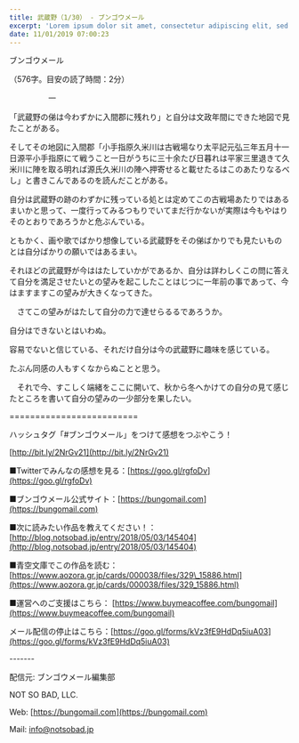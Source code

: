 ```yaml
---
title: 武蔵野（1/30） - ブンゴウメール
excerpt: 'Lorem ipsum dolor sit amet, consectetur adipiscing elit, sed do eiusmod tempor incididunt ut labore et dolore magna aliqua. Praesent elementum facilisis leo vel fringilla est ullamcorper eget. At imperdiet dui accumsan sit amet nulla facilisi morbi tempus.'
date: 11/01/2019 07:00:23
---
```


ブンゴウメール

（576字。目安の読了時間：2分）

　　　　　一

「武蔵野の俤は今わずかに入間郡に残れり」と自分は文政年間にできた地図で見たことがある。

そしてその地図に入間郡「小手指原久米川は古戦場なり太平記元弘三年五月十一日源平小手指原にて戦うこと一日がうちに三十余たび日暮れは平家三里退きて久米川に陣を取る明れば源氏久米川の陣へ押寄せると載せたるはこのあたりなるべし」と書きこんであるのを読んだことがある。

自分は武蔵野の跡のわずかに残っている処とは定めてこの古戦場あたりではあるまいかと思って、一度行ってみるつもりでいてまだ行かないが実際は今もやはりそのとおりであろうかと危ぶんでいる。

ともかく、画や歌でばかり想像している武蔵野をその俤ばかりでも見たいものとは自分ばかりの願いではあるまい。

それほどの武蔵野が今ははたしていかがであるか、自分は詳わしくこの問に答えて自分を満足させたいとの望みを起こしたことはじつに一年前の事であって、今はますますこの望みが大きくなってきた。

　さてこの望みがはたして自分の力で達せらるるであろうか。

自分はできないとはいわぬ。

容易でないと信じている、それだけ自分は今の武蔵野に趣味を感じている。

たぶん同感の人もすくなからぬことと思う。

　それで今、すこしく端緒をここに開いて、秋から冬へかけての自分の見て感じたところを書いて自分の望みの一少部分を果したい。

\=========================

ハッシュタグ「#ブンゴウメール」をつけて感想をつぶやこう！　

[http://bit.ly/2NrGv21](http://bit.ly/2NrGv21)

■Twitterでみんなの感想を見る：[https://goo.gl/rgfoDv](https://goo.gl/rgfoDv)

■ブンゴウメール公式サイト：[https://bungomail.com](https://bungomail.com)

■次に読みたい作品を教えてください！：[http://blog.notsobad.jp/entry/2018/05/03/145404](http://blog.notsobad.jp/entry/2018/05/03/145404)

■青空文庫でこの作品を読む：[https://www.aozora.gr.jp/cards/000038/files/329\_15886.html](https://www.aozora.gr.jp/cards/000038/files/329_15886.html)

■運営へのご支援はこちら： [https://www.buymeacoffee.com/bungomail](https://www.buymeacoffee.com/bungomail)

メール配信の停止はこちら：[https://goo.gl/forms/kVz3fE9HdDq5iuA03](https://goo.gl/forms/kVz3fE9HdDq5iuA03)

\-------

配信元: ブンゴウメール編集部

NOT SO BAD, LLC.

Web: [https://bungomail.com](https://bungomail.com)

Mail: info@notsobad.jp